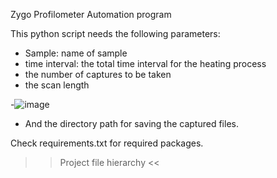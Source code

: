 Zygo Profilometer Automation program
  
This python script needs the following parameters:

- Sample: name of sample
- time interval: the total time interval for the heating process
- the number of captures to be taken
- the scan length

-![image](https://github.com/bereket-tadesse/Zygo-OP-automation/assets/84309246/6e8471ca-8bcf-4b7b-891c-717657a90eca)

- And the directory path for saving the captured files.


Check requirements.txt for required packages. 

>> Project file hierarchy <<
